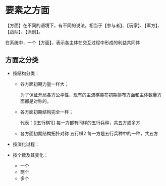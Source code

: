 
# 要素之方面

【方面】在不同的语境下，有不同的说法。相当于【参与者】、【玩家】、【军方】、【战队】、【派别】。

在系统中，一个【方面】，表示各主体在交互过程中形成的利益共同体



## 方面之分类

- 按结构分类：

  - 各方面初期力量一样大；

    为了保证开局各方公平性，现有的主流棋类在初期排布方面和主体数量方面都是对称的。

  - 各方面初期结构完全一样；

    代表：[[五行棋1]]
            每一方都有同样的五行兵种，共五方或多方

  - 各方面初期结构拓扑对称
        五行棋2
            每一方是五行兵种中的一种，共五方

- 按演化过程：
- 按个数及其变化：
	- 一个
	- 两个
	- 多个



